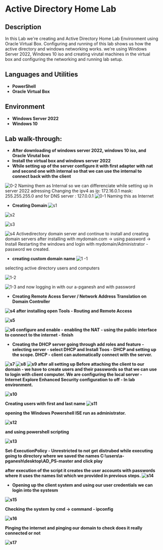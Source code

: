 <h1> Active Directory Home Lab </h1>

<h2>Description</h2>
 In this Lab we're creating and Active Directory Home Lab Environment using Oracle Virtual Box. Configuring and running of this lab shows us how the active directory and windows networking works.
 we're using Windows Server 2022, Windows 10 iso  and creating virutal machines in the virtual box and configuring the networking and running lab setup.
<br />


<h2>Languages and Utilities</h2>

- <b>PowerShell </b> 
- <b> Oracle Virtual Box </b>

<h2>Environment</h2>

- <b> Windows Server 2022 </b>
- <b> Windows 10 </b> 

<h2>Lab walk-through:</h2>

- <b> After downloading of windows server 2022, windows 10 iso, and Oracle Virutal box</b>
- <b> Install the virtual box and windows server 2022</b>
- <b> While setting up of the server configure it with first adapter with nat and second one with internal so   that we can use the internal to connect back with the client</b>

![0-2](https://github.com/GiridharNaagar/Active-Directory-Home-Lab-/assets/114043681/30a92db6-34a1-4166-9c56-db7f7dbd3f3b)
 Naming them as Internal     so we can differenciate while setting up in server 2022 adressing
  Changing the ipv4 as ip: 172.16.0.1
                       mask: 255.255.255.0
                       and for DNS server : 127.0.0.1
![0-1](https://github.com/GiridharNaagar/Active-Directory-Home-Lab-/assets/114043681/d0c31db8-e40c-4659-bfeb-244c544f16a7)
 Naming this as Internet 
 
 - <b> Creating Domain </b>
![s1](https://github.com/GiridharNaagar/Active-Directory-Home-Lab-/assets/114043681/30dc70f6-d413-4d8d-a68a-286f3a277a4e)

![s2](https://github.com/GiridharNaagar/Active-Directory-Home-Lab-/assets/114043681/36b60056-461c-4f40-86ab-c3d14c0f597b)

![s3](https://github.com/GiridharNaagar/Active-Directory-Home-Lab-/assets/114043681/e86b0b96-ae63-49da-98c0-237eaaa9ca18)

![s4](https://github.com/GiridharNaagar/Active-Directory-Home-Lab-/assets/114043681/46eb37fa-0614-4af3-981a-323b521da325)
Activedirectory domain server and continue to install
and creating domain servers after installing with mydomain.com -> using password -> Install
Restarting the windows and login with mydomain/Administrator - password we created.

- <b>creating custom domain name </b>
![1 -1 ](https://github.com/GiridharNaagar/Active-Directory-Home-Lab-/assets/114043681/d11db61b-5524-4696-983a-8b3b75f802cc)

selecting active directory users and computers

![1-2](https://github.com/GiridharNaagar/Active-Directory-Home-Lab-/assets/114043681/ac2f412a-c9fe-4ee8-9a82-9c79f2f70511)

![1-3](https://github.com/GiridharNaagar/Active-Directory-Home-Lab-/assets/114043681/d176cfc7-620e-4669-b720-5d3da974e92d)
and now logging in with our a-pganesh and with password 

- <b> Creating Remote Acess Server / Network Address Translation on Domain Controller

![s4](https://github.com/GiridharNaagar/Active-Directory-Home-Lab-/assets/114043681/59fd7d36-7b06-4dba-9099-215d82a22ca8)
after installing open Tools - Routing and Remote Access

![s5](https://github.com/GiridharNaagar/Active-Directory-Home-Lab-/assets/114043681/f626cf8e-cbde-4cd6-b726-2f26978f6753)

![s6](https://github.com/GiridharNaagar/Active-Directory-Home-Lab-/assets/114043681/1f2d3e3b-374f-4885-997d-6e71c94c484e)
configure and enable - enabling the NAT - using the public interface to connect to the internet - finish

- <b> Creating the DHCP server </b>
going through add roles and feature - selecting server - select DHCP and Install
Toos - DHCP and setting up the scope.
DHCP - client can automatically connect with the server.

![s7](https://github.com/GiridharNaagar/Active-Directory-Home-Lab-/assets/114043681/c926267e-4a53-494f-bc55-52f196e5ec22)
![s8](https://github.com/GiridharNaagar/Active-Directory-Home-Lab-/assets/114043681/45755db7-fa1b-4036-8beb-7d03dc5e4265)
![s9](https://github.com/GiridharNaagar/Active-Directory-Home-Lab-/assets/114043681/8a5b0912-9b34-4632-bb29-efc11a2d12e8)
after all setting up
Before attaching the client to our domain - we have to create users and their passwords so that we can use to login with client computer.
We are configuring the local server - Internet Explore Enhanced Security configuration to off - In lab environment.

![s10](https://github.com/GiridharNaagar/Active-Directory-Home-Lab-/assets/114043681/dfd06145-5cd9-46b8-b8a6-f2d90dc1b0e2)

Creating users with first and last name 
![s11](https://github.com/GiridharNaagar/Active-Directory-Home-Lab-/assets/114043681/7feb5f75-99e5-45df-b8ea-fb0dcedea3be)

opening the Windows Powershell ISE run as administrator.

![s12](https://github.com/GiridharNaagar/Active-Directory-Home-Lab-/assets/114043681/1dae505c-007a-436f-9b3a-a6bc52059228)

and using powershell scripting 

![s13](https://github.com/GiridharNaagar/Active-Directory-Home-Lab-/assets/114043681/d76deabd-86ca-4b5c-950c-739579c4c3cb)

Set-ExecutionPolicy - Unrestricted to not get distrubed while executing
going to directory where we saved the names
C:\users\a-pganesh\desktop\AD_PS-master and click play

after execution of the script it creates the user accounts with passwords where it uses the names list which we provided in previous steps.
![s14](https://github.com/GiridharNaagar/Active-Directory-Home-Lab-/assets/114043681/6ca995df-d0a8-4861-8732-be605fe61fc8)

- <b> Opening up the client system </b>
and using our user credentials we can login into the systesm

![s15](https://github.com/GiridharNaagar/Active-Directory-Home-Lab-/assets/114043681/3cb4be23-04ff-4cb6-94f1-b3f49b2fe913)

Checking the system by cmd -> command - ipconfig

![s16](https://github.com/GiridharNaagar/Active-Directory-Home-Lab-/assets/114043681/42dcd145-9420-4438-993e-a8dac567f705)

Pinging the internet and pinging our domain to check does it really connected or not

![s17](https://github.com/GiridharNaagar/Active-Directory-Home-Lab-/assets/114043681/6bc1b731-28b1-485e-8d53-fdf7741906dd)







 

